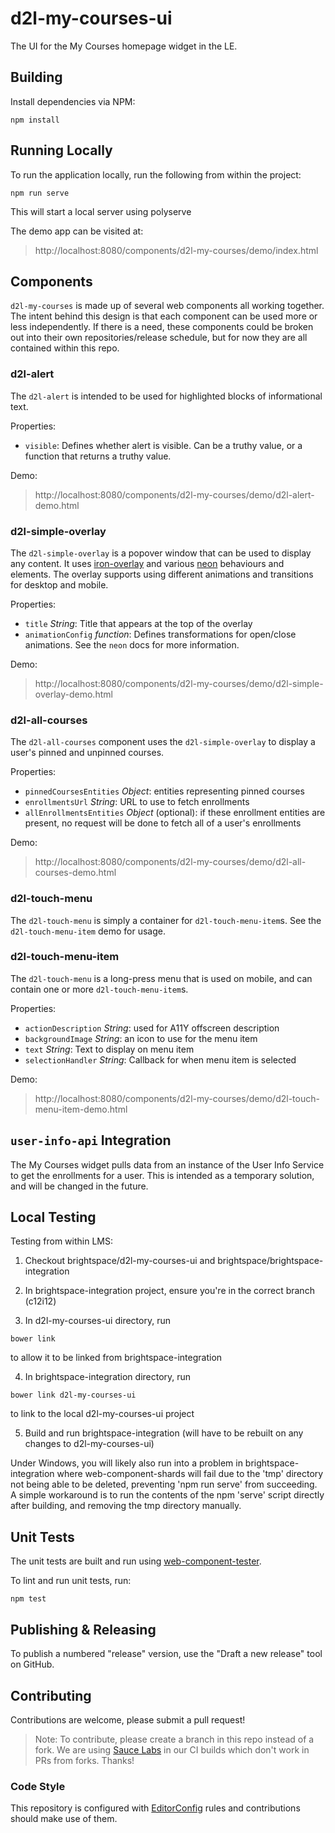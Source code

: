# d2l-my-courses-ui

The UI for the My Courses homepage widget in the LE.

## Building

Install dependencies via NPM:

```shell
npm install
```

## Running Locally

To run the application locally, run the following from within the project:

```shell
npm run serve
```

This will start a local server using polyserve

The demo app can be visited at:
> http://localhost:8080/components/d2l-my-courses/demo/index.html

## Components

`d2l-my-courses` is made up of several web components all working together. The
intent behind this design is that each component can be used more or less
independently. If there is a need, these components could be broken out into
their own repositories/release schedule, but for now they are all contained
within this repo.

### d2l-alert

The `d2l-alert` is intended to be used for highlighted blocks of informational
text.

Properties:

- `visible`: Defines whether alert is visible. Can be a truthy value, or a
function that returns a truthy value.

Demo:
> http://localhost:8080/components/d2l-my-courses/demo/d2l-alert-demo.html

### d2l-simple-overlay

The `d2l-simple-overlay` is a popover window that can be used to display any
content. It uses [iron-overlay](https://github.com/PolymerElements/iron-overlay-behavior)
and various [neon](https://elements.polymer-project.org/browse?package=neon-elements)
behaviours and elements. The overlay supports using different animations
and transitions for desktop and mobile.

Properties:

- `title` _String_: Title that appears at the top of the overlay
- `animationConfig` _function_: Defines transformations for open/close
animations. See the `neon` docs for more information.

Demo:
> http://localhost:8080/components/d2l-my-courses/demo/d2l-simple-overlay-demo.html

### d2l-all-courses

The `d2l-all-courses` component uses the `d2l-simple-overlay` to display a
user's pinned and unpinned courses.

Properties:

- `pinnedCoursesEntities` _Object_: entities representing pinned courses
- `enrollmentsUrl` _String_: URL to use to fetch enrollments
- `allEnrollmentsEntities` _Object_ (optional): if these enrollment entities
are present, no request will be done to fetch all of a user's enrollments

Demo:
> http://localhost:8080/components/d2l-my-courses/demo/d2l-all-courses-demo.html

### d2l-touch-menu

The `d2l-touch-menu` is simply a container for `d2l-touch-menu-item`s. See the
`d2l-touch-menu-item` demo for usage.

### d2l-touch-menu-item

The `d2l-touch-menu` is a long-press menu that is used on mobile, and can
contain one or more `d2l-touch-menu-item`s.

Properties:

- `actionDescription` _String_: used for A11Y offscreen description
- `backgroundImage` _String_: an icon to use for the menu item
- `text` _String_: Text to display on menu item
- `selectionHandler` _String_: Callback for when menu item is selected

Demo:
> http://localhost:8080/components/d2l-my-courses/demo/d2l-touch-menu-item-demo.html

## `user-info-api` Integration

The My Courses widget pulls data from an instance of the User Info Service to
get the enrollments for a user. This is intended as a temporary solution, and
will be changed in the future.

## Local Testing

Testing from within LMS:

1) Checkout brightspace/d2l-my-courses-ui and brightspace/brightspace-integration

2) In brightspace-integration project, ensure you're in the correct branch (c12i12)

3) In d2l-my-courses-ui directory, run

```shell
bower link
```
to allow it to be linked from brightspace-integration

4) In brightspace-integration directory, run

```shell
bower link d2l-my-courses-ui
```
to link to the local d2l-my-courses-ui project

5) Build and run brightspace-integration (will have to be rebuilt on any changes to d2l-my-courses-ui)

Under Windows, you will likely also run into a problem in brightspace-integration
where web-component-shards will fail due to the 'tmp' directory not being able
to be deleted, preventing 'npm run serve' from succeeding. A simple workaround
is to run the contents of the npm 'serve' script directly after building, and
removing the tmp directory manually.

## Unit Tests

The unit tests are built and run using [web-component-tester](https://github.com/Polymer/web-component-tester).

To lint and run unit tests, run:

```shell
npm test
```

## Publishing & Releasing

To publish a numbered "release" version, use the "Draft a new release" tool on GitHub.

## Contributing
Contributions are welcome, please submit a pull request!

> Note: To contribute, please create a branch in this repo instead of a fork.
We are using [Sauce Labs](https://saucelabs.com/) in our CI builds which don't
work in PRs from forks. Thanks!

### Code Style

This repository is configured with [EditorConfig](http://editorconfig.org) rules and
contributions should make use of them.
